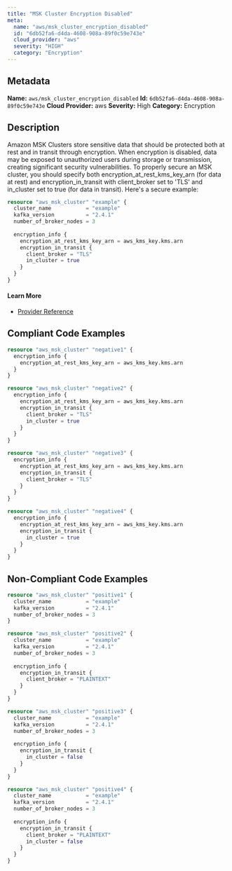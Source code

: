 ```yaml
---
title: "MSK Cluster Encryption Disabled"
meta:
  name: "aws/msk_cluster_encryption_disabled"
  id: "6db52fa6-d4da-4608-908a-89f0c59e743e"
  cloud_provider: "aws"
  severity: "HIGH"
  category: "Encryption"
---
```

## Metadata
**Name:** `aws/msk_cluster_encryption_disabled`
**Id:** `6db52fa6-d4da-4608-908a-89f0c59e743e`
**Cloud Provider:** aws
**Severity:** High
**Category:** Encryption
## Description
Amazon MSK Clusters store sensitive data that should be protected both at rest and in transit through encryption. When encryption is disabled, data may be exposed to unauthorized users during storage or transmission, creating significant security vulnerabilities. To properly secure an MSK cluster, you should specify both encryption_at_rest_kms_key_arn (for data at rest) and encryption_in_transit with client_broker set to 'TLS' and in_cluster set to true (for data in transit). Here's a secure example:

```terraform
resource "aws_msk_cluster" "example" {
  cluster_name           = "example"
  kafka_version          = "2.4.1"
  number_of_broker_nodes = 3
  
  encryption_info {
    encryption_at_rest_kms_key_arn = aws_kms_key.kms.arn
    encryption_in_transit {
      client_broker = "TLS"
      in_cluster = true
    }
  }
}
```

#### Learn More

 - [Provider Reference](https://registry.terraform.io/providers/hashicorp/aws/latest/docs/resources/msk_cluster#encryption_info)


## Compliant Code Examples
```terraform
resource "aws_msk_cluster" "negative1" {  
  encryption_info {
    encryption_at_rest_kms_key_arn = aws_kms_key.kms.arn
  }
}

resource "aws_msk_cluster" "negative2" {  
  encryption_info {
    encryption_at_rest_kms_key_arn = aws_kms_key.kms.arn
    encryption_in_transit {
      client_broker = "TLS"
      in_cluster = true
    }
  }
}

resource "aws_msk_cluster" "negative3" {  
  encryption_info {
    encryption_at_rest_kms_key_arn = aws_kms_key.kms.arn
    encryption_in_transit {
      client_broker = "TLS"
    }
  }
}

resource "aws_msk_cluster" "negative4" {  
  encryption_info {
    encryption_at_rest_kms_key_arn = aws_kms_key.kms.arn
    encryption_in_transit {
      in_cluster = true
    }
  }
}
```
## Non-Compliant Code Examples
```terraform
resource "aws_msk_cluster" "positive1" {
  cluster_name           = "example"
  kafka_version          = "2.4.1"
  number_of_broker_nodes = 3
}

resource "aws_msk_cluster" "positive2" {
  cluster_name           = "example"
  kafka_version          = "2.4.1"
  number_of_broker_nodes = 3
  
  encryption_info {
    encryption_in_transit {
      client_broker = "PLAINTEXT"
    }
  }
}

resource "aws_msk_cluster" "positive3" {
  cluster_name           = "example"
  kafka_version          = "2.4.1"
  number_of_broker_nodes = 3
  
  encryption_info {
    encryption_in_transit {
      in_cluster = false
    }
  }
}

resource "aws_msk_cluster" "positive4" {
  cluster_name           = "example"
  kafka_version          = "2.4.1"
  number_of_broker_nodes = 3
  
  encryption_info {
    encryption_in_transit {
      client_broker = "PLAINTEXT"
      in_cluster = false
    }
  }
}
```